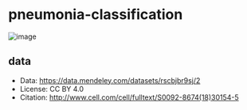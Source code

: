 # pneumonia-classification
![image](https://github.com/user-attachments/assets/0cb3e7da-52be-4621-8fdf-eac5e2461bac)

## data

- Data: https://data.mendeley.com/datasets/rscbjbr9sj/2
- License: CC BY 4.0
- Citation: http://www.cell.com/cell/fulltext/S0092-8674(18)30154-5
